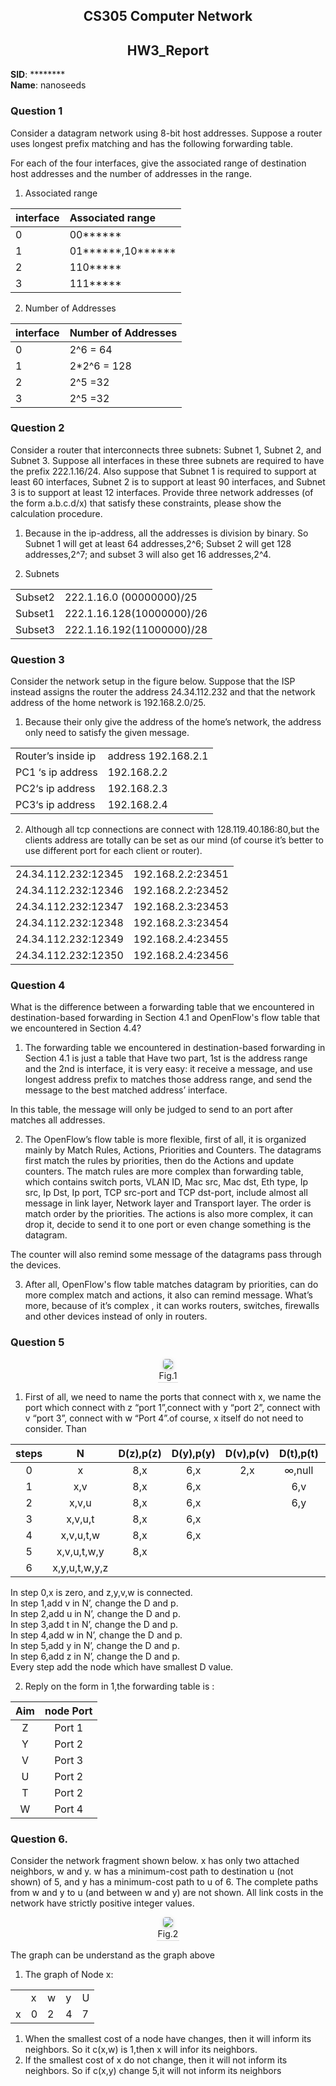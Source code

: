 <!--
 * @Github: https://github.com/Certseeds/CS305_2019F_Remake
 * @Organization: SUSTech
 * @Author: nanoseeds
 * @Date: 2020-06-19 16:06:56
 * @LastEditors: nanoseeds
 * @LastEditTime: 2020-08-08 22:41:39
 * @License: CC-BY-NC-SA_V4_0 or any later version 
 -->
## <div>CS305 Computer Network</div>
## <div>HW3_Report</div>
**SID**:  \*\*\*\*\*\*\*\*   
**Name**:  nanoseeds  


### Question 1

Consider a datagram network using 8-bit host addresses. Suppose a router uses longest prefix matching and has the following forwarding table.

For each of the four interfaces, give the associated range of destination host addresses and the number of addresses in the range.

1. Associated range

| interface | Associated range              |
| :-------- | :---------------------------- |
| 0         | 00\*\*\*\*\*\*                |
| 1         | 01\*\*\*\*\*\*,10\*\*\*\*\*\* |
| 2         | 110\*\*\*\*\*                 |
| 3         | 111\*\*\*\*\*                 |

2. Number of Addresses

| interface | Number of Addresses |
| :-------- | :------------------ |
| 0         | 2^6 = 64            |
| 1         | 2*2^6 = 128         |
| 2         | 2^5 =32             |
| 3         | 2^5 =32             |

### Question 2
Consider a router that interconnects three subnets: Subnet 1, Subnet 2, and Subnet 3. Suppose all interfaces in these three subnets are required to have the prefix 222.1.16/24. Also suppose that Subnet 1 is required to support at least 60 interfaces, Subnet 2 is to support at least 90 interfaces, and Subnet 3 is to support at least 12 interfaces. Provide three network addresses (of the form a.b.c.d/x) that satisfy these constraints, please show the calculation procedure.

1. Because in the ip-address, all the addresses is division by binary. So Subnet 1 will get at least 64 addresses,2^6; Subset 2 will get 128 addresses,2^7; and subset 3 will also get 16 addresses,2^4. 

2. Subnets   

|         |                           |
| :------ | :------------------------ |
| Subset2 | 222.1.16.0  (00000000)/25 |
| Subset1 | 222.1.16.128(10000000)/26 |
| Subset3 | 222.1.16.192(11000000)/28 |

### Question 3

Consider the network setup in the figure below. Suppose that the ISP instead assigns the router the address 24.34.112.232 and that the network address of the home network is 192.168.2.0/25.

1. Because their only give the address of the home’s network, the address only need to satisfy the given message.

|                    |                     |
| :----------------- | :------------------ |
| Router’s inside ip | address 192.168.2.1 |
| PC1 ‘s ip address  | 192.168.2.2         |
| PC2‘s ip address   | 192.168.2.3         |
| PC3‘s ip address   | 192.168.2.4         |

2. Although all tcp connections are connect with 128.119.40.186:80,but the clients address are totally can be set as our mind (of course it’s better to use different port for each client or router).

|                     |                   |
| :------------------ | :---------------- |
| 24.34.112.232:12345 | 192.168.2.2:23451 |
| 24.34.112.232:12346 | 192.168.2.2:23452 |
| 24.34.112.232:12347 | 192.168.2.3:23453 |
| 24.34.112.232:12348 | 192.168.2.3:23454 |
| 24.34.112.232:12349 | 192.168.2.4:23455 |
| 24.34.112.232:12350 | 192.168.2.4:23456 |


### Question 4
What is the difference between a forwarding table that we encountered in destination-based forwarding in Section 4.1 and OpenFlow's flow table that we encountered in Section 4.4?

1. The forwarding table we encountered in destination-based forwarding in Section 4.1 is just a table that Have two part, 1st is the address range and the 2nd  is interface, it is very easy: it receive a message, and use longest address prefix to matches those address range, and send the message to the best matched address’ interface. 

  In this table, the message will only be judged to send to an port after matches all addresses.

2. The OpenFlow’s flow table is more flexible, first of all, it is organized mainly by Match Rules, Actions, Priorities and Counters.
The datagrams first match the rules by priorities, then do the Actions and update counters. The match rules are more complex than forwarding table, which contains switch ports, VLAN ID, Mac src, Mac dst, Eth type, Ip src, Ip Dst, Ip port, TCP src-port and TCP dst-port, include almost all message in link layer, Network layer and Transport layer. The order is match order by the priorities. The actions is also more complex, it can drop it, decide to send it to one port or even change something is the datagram. 

  The counter will also remind some message of the datagrams pass through the devices.

3. After all, OpenFlow's flow table matches datagram by priorities, can do more complex match and actions, it also can remind message. What’s more, because of it’s complex , it can works routers, switches, firewalls and other devices instead of only in routers.

### Question 5

<div>
  <img src="./pictures/HW_3_00_02.png"><br />
  <div>Fig.1</div>
</div>

1. First of all, we need to name the ports that connect with x, we name the port which connect with z “port 1”,connect with y “port 2”, connect with v “port 3”, connect with w “Port 4”.of course, x itself do not need to consider. Than 

| steps |       N       | D(z),p(z) | D(y),p(y) | D(v),p(v) | D(t),p(t) | D(u),p(u) | D(w),p(w) |
| :---: | :-----------: | :-------: | :-------: | :-------: | :-------: | :-------: | :-------: |
|   0   |       x       |    8,x    |    6,x    |    2,x    |  ∞,null   |  ∞,null   |    6,x    |
|   1   |      x,v      |    8,x    |    6,x    |           |    6,v    |    5,v    |    6,x    |
|   2   |     x,v,u     |    8,x    |    6,x    |           |    6,y    |           |    6,x    |
|   3   |    x,v,u,t    |    8,x    |    6,x    |           |           |           |    6,x    |
|   4   |   x,v,u,t,w   |    8,x    |    6,x    |           |           |           |           |
|   5   |  x,v,u,t,w,y  |    8,x    |           |           |           |           |           |
|   6   | x,y,u,t,w,y,z |           |           |           |           |           |           |

In step 0,x is zero, and z,y,v,w is connected.   
In step 1,add v in N’, change the D and p.  
In step 2,add u in N’, change the D and p.  
In step 3,add t in N’, change the D and p.  
In step 4,add w in N’, change the D and p.  
In step 5,add y in N’, change the D and p.  
In step 6,add z in N’, change the D and p.  
Every step add the node which have smallest D value.  

2. Reply on the form in 1,the forwarding table is :

|  Aim  | node Port |
| :---: | :-------: |
|   Z   |  Port 1   |
|   Y   |  Port 2   |
|   V   |  Port 3   |
|   U   |  Port 2   |
|   T   |  Port 2   |
|   W   |  Port 4   |

### Question 6.
Consider the network fragment shown below. x has only two attached neighbors, w and y. w has a minimum-cost path to destination u (not shown) of 5, and y has a minimum-cost path to u of 6. The complete paths from w and y to u (and between w and y) are not shown. All link costs in the network have strictly positive integer values. 

<div>
  <img src="./pictures/HW_3_00_04.png"><br />
  <div>Fig.2</div>
</div>

The graph can be understand as the graph above
1. The graph of Node x:

|       |      |      |      |      |
| :---: | :--- | :--- | :--- | :--- |
|       | x    | w    | y    | U    |
|   x   | 0    | 2    | 4    | 7    |


1. When the smallest cost of a node have changes, then it will inform its neighbors.
So it c(x,w) is 1,then x will infor its neighbors.
3. If the smallest cost of x do not change, then it will not inform its neighbors.
So if c(x,y) change 5,it will not inform its neighbors  

<style type="text/css">
div{
  text-align: center;
}
div>div {
  text-align: center;
  border-bottom: 1px solid #d9d9d9;
  display: inline-block;
  padding: 2px;
}
div>img{
  border-radius: 0.3125em;
  box-shadow: 0 2px 4px 0 rgba(34,36,38,.12),0 2px 10px 0 rgba(34,36,38,.08);
}
</style>